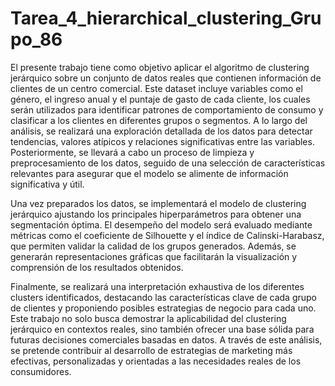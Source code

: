 # Tarea_4_hierarchical_clustering_Grupo_86

El presente trabajo tiene como objetivo aplicar el algoritmo de clustering jerárquico sobre un conjunto de datos reales que contienen información de clientes de un centro comercial. Este dataset incluye variables como el género, el ingreso anual y el puntaje de gasto de cada cliente, los cuales serán utilizados para identificar patrones de comportamiento de consumo y clasificar a los clientes en diferentes grupos o segmentos. A lo largo del análisis, se realizará una exploración detallada de los datos para detectar tendencias, valores atípicos y relaciones significativas entre las variables. Posteriormente, se llevará a cabo un proceso de limpieza y preprocesamiento de los datos, seguido de una selección de características relevantes para asegurar que el modelo se alimente de información significativa y útil.

Una vez preparados los datos, se implementará el modelo de clustering jerárquico ajustando los principales hiperparámetros para obtener una segmentación óptima. El desempeño del modelo será evaluado mediante métricas como el coeficiente de Silhouette y el índice de Calinski-Harabasz, que permiten validar la calidad de los grupos generados. Además, se generarán representaciones gráficas que facilitarán la visualización y comprensión de los resultados obtenidos.

Finalmente, se realizará una interpretación exhaustiva de los diferentes clusters identificados, destacando las características clave de cada grupo de clientes y proponiendo posibles estrategias de negocio para cada uno. Este trabajo no solo busca demostrar la aplicabilidad del clustering jerárquico en contextos reales, sino también ofrecer una base sólida para futuras decisiones comerciales basadas en datos. A través de este análisis, se pretende contribuir al desarrollo de estrategias de marketing más efectivas, personalizadas y orientadas a las necesidades reales de los consumidores.
